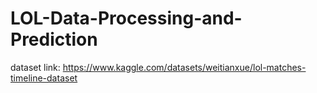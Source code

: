 # LOL-Data-Processing-and-Prediction

dataset link: https://www.kaggle.com/datasets/weitianxue/lol-matches-timeline-dataset
